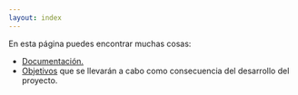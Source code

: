 ```yaml
---
layout: index
---
```

En esta página puedes encontrar muchas cosas:

- [Documentación.](documentos/documentacion.md)
- [Objetivos](documentos/objetivos.md) que se llevarán a cabo como consecuencia del desarrollo del proyecto.
